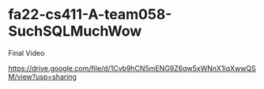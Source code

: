 # fa22-cs411-A-team058-SuchSQLMuchWow

Final Video

https://drive.google.com/file/d/1Cvb9hCN5mENG9Z6qw5xWNnX1iqXwwQSM/view?usp=sharing